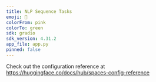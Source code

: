 ```yaml
---
title: NLP Sequence Tasks
emoji: 🏢
colorFrom: pink
colorTo: green
sdk: gradio
sdk_version: 4.31.2
app_file: app.py
pinned: false
---
```


Check out the configuration reference at https://huggingface.co/docs/hub/spaces-config-reference
